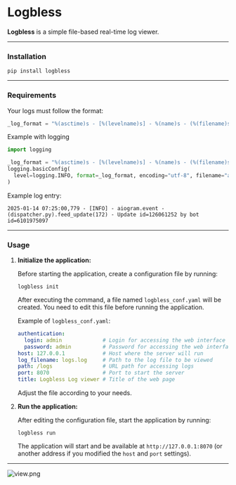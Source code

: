 # Logbless

**Logbless** is a simple file-based real-time log viewer.

---

### Installation

```shell
pip install logbless
```

---

### Requirements

Your logs must follow the format:

```python
_log_format = "%(asctime)s - [%(levelname)s] - %(name)s - (%(filename)s).%(funcName)s(%(lineno)d) - %(message)s"
```

Example with logging

```python
import logging

_log_format = "%(asctime)s - [%(levelname)s] - %(name)s - (%(filename)s).%(funcName)s(%(lineno)d) - %(message)s"
logging.basicConfig(
  level=logging.INFO, format=_log_format, encoding="utf-8", filename="app.log"
)
```

Example log entry:

```text
2025-01-14 07:25:00,779 - [INFO] - aiogram.event - (dispatcher.py).feed_update(172) - Update id=126061252 by bot id=6101975097
```

---

### Usage

1. **Initialize the application:**

   Before starting the application, create a configuration file by running:

   ```shell
   logbless init
   ```

   After executing the command, a file named `logbless_conf.yaml` will be created. You need to edit this file before running the application.

   Example of `logbless_conf.yaml`:

   ```yaml
   authentication:
     login: admin             # Login for accessing the web interface
     password: admin          # Password for accessing the web interface
   host: 127.0.0.1            # Host where the server will run
   log_filename: logs.log     # Path to the log file to be viewed
   path: /logs                # URL path for accessing logs
   port: 8070                 # Port to start the server
   title: Logbless Log viewer # Title of the web page
   ```

   Adjust the file according to your needs.

2. **Run the application:**

   After editing the configuration file, start the application by running:

   ```shell
   logbless run
   ```

   The application will start and be available at `http://127.0.0.1:8070` (or another address if you modified the `host` and `port` settings).


---
![view.png](assets/view_eng.png)